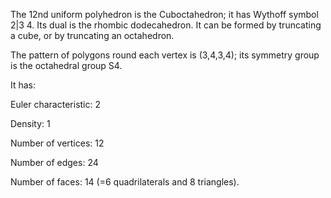 The 12nd uniform polyhedron is the Cuboctahedron; it has Wythoff symbol
2|3 4. Its dual is the rhombic dodecahedron. It can be formed by
truncating a cube, or by truncating an octahedron.

The pattern of polygons round each vertex is (3,4,3,4); its symmetry
group is the octahedral group S4.

It has:

Euler characteristic: 2

Density: 1

Number of vertices: 12

Number of edges: 24

Number of faces: 14 (=6 quadrilaterals and 8 triangles).

